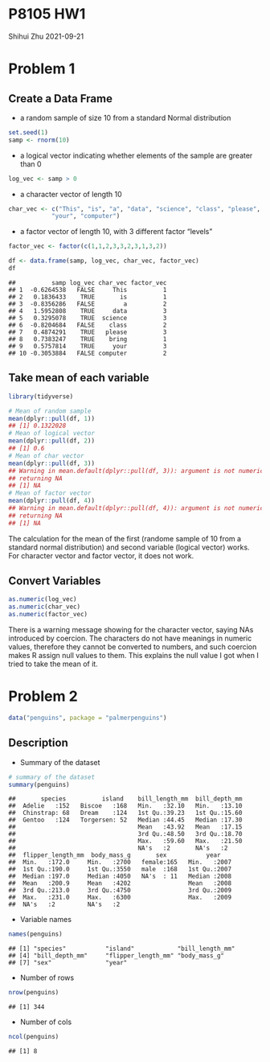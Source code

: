 P8105 HW1
================
Shihui Zhu
2021-09-21

# Problem 1

## Create a Data Frame

-   a random sample of size 10 from a standard Normal distribution

``` r
set.seed(1)
samp <- rnorm(10)
```

-   a logical vector indicating whether elements of the sample are
    greater than 0

``` r
log_vec <- samp > 0
```

-   a character vector of length 10

``` r
char_vec <- c("This", "is", "a", "data", "science", "class", "please", "bring", 
            "your", "computer")
```

-   a factor vector of length 10, with 3 different factor “levels”

``` r
factor_vec <- factor(c(1,1,2,3,3,2,3,1,3,2))
```

``` r
df <- data.frame(samp, log_vec, char_vec, factor_vec)
df
```

    ##          samp log_vec char_vec factor_vec
    ## 1  -0.6264538   FALSE     This          1
    ## 2   0.1836433    TRUE       is          1
    ## 3  -0.8356286   FALSE        a          2
    ## 4   1.5952808    TRUE     data          3
    ## 5   0.3295078    TRUE  science          3
    ## 6  -0.8204684   FALSE    class          2
    ## 7   0.4874291    TRUE   please          3
    ## 8   0.7383247    TRUE    bring          1
    ## 9   0.5757814    TRUE     your          3
    ## 10 -0.3053884   FALSE computer          2

## Take mean of each variable

``` r
library(tidyverse)
```

``` r
# Mean of random sample
mean(dplyr::pull(df, 1))
## [1] 0.1322028
# Mean of logical vector
mean(dplyr::pull(df, 2))
## [1] 0.6
# Mean of char vector
mean(dplyr::pull(df, 3))
## Warning in mean.default(dplyr::pull(df, 3)): argument is not numeric or logical:
## returning NA
## [1] NA
# Mean of factor vector
mean(dplyr::pull(df, 4))
## Warning in mean.default(dplyr::pull(df, 4)): argument is not numeric or logical:
## returning NA
## [1] NA
```

The calculation for the mean of the first (randome sample of 10 from a
standard normal distribution) and second variable (logical vector)
works. For character vector and factor vector, it does not work.

## Convert Variables

``` r
as.numeric(log_vec)
as.numeric(char_vec)
as.numeric(factor_vec)
```

There is a warning message showing for the character vector, saying NAs
introduced by coercion. The characters do not have meanings in numeric
values, therefore they cannot be converted to numbers, and such coercion
makes R assign null values to them. This explains the null value I got
when I tried to take the mean of it.

# Problem 2

``` r
data("penguins", package = "palmerpenguins")
```

## Description

-   Summary of the dataset

``` r
# summary of the dataset
summary(penguins)
```

    ##       species          island    bill_length_mm  bill_depth_mm  
    ##  Adelie   :152   Biscoe   :168   Min.   :32.10   Min.   :13.10  
    ##  Chinstrap: 68   Dream    :124   1st Qu.:39.23   1st Qu.:15.60  
    ##  Gentoo   :124   Torgersen: 52   Median :44.45   Median :17.30  
    ##                                  Mean   :43.92   Mean   :17.15  
    ##                                  3rd Qu.:48.50   3rd Qu.:18.70  
    ##                                  Max.   :59.60   Max.   :21.50  
    ##                                  NA's   :2       NA's   :2      
    ##  flipper_length_mm  body_mass_g       sex           year     
    ##  Min.   :172.0     Min.   :2700   female:165   Min.   :2007  
    ##  1st Qu.:190.0     1st Qu.:3550   male  :168   1st Qu.:2007  
    ##  Median :197.0     Median :4050   NA's  : 11   Median :2008  
    ##  Mean   :200.9     Mean   :4202                Mean   :2008  
    ##  3rd Qu.:213.0     3rd Qu.:4750                3rd Qu.:2009  
    ##  Max.   :231.0     Max.   :6300                Max.   :2009  
    ##  NA's   :2         NA's   :2

-   Variable names

``` r
names(penguins)
```

    ## [1] "species"           "island"            "bill_length_mm"   
    ## [4] "bill_depth_mm"     "flipper_length_mm" "body_mass_g"      
    ## [7] "sex"               "year"

-   Number of rows

``` r
nrow(penguins)
```

    ## [1] 344

-   Number of cols

``` r
ncol(penguins)
```

    ## [1] 8
